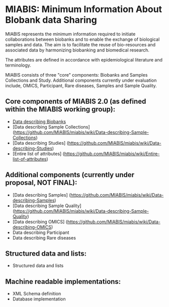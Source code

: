 # MIABIS: Minimum Information About BIobank data Sharing

MIABIS represents the minimum information required to initiate collaborations between biobanks and to enable the exchange of biological samples and data. The aim is to facilitate the reuse of bio-resources and associated data by harmonizing biobanking and biomedical research.

The attributes are defined in accordance with epidemiological literature and terminology.

MIABIS consists of three "core" components: Biobanks and Samples Collections and Study. Additional components currently under evaluation include, OMICS, Participant, Rare diseases, Samples and Sample Quality.

## Core components of MIABIS 2.0 (as defined within the MIABIS working group):

* [Data describing Biobanks](https://github.com/MIABIS/miabis/wiki/Data-describing-%22Biobank%22)
* [Data describing Sample Collections] (https://github.com/MIABIS/miabis/wiki/Data-describing-Sample-Collections)
* [Data describing Studies] (https://github.com/MIABIS/miabis/wiki/Data-describing-Studies)
* [Entire list of attributes] (https://github.com/MIABIS/miabis/wiki/Entire-list-of-attributes)

## Additional components (currently under proposal, NOT FINAL):

* [Data describing Samples] (https://github.com/MIABIS/miabis/wiki/Data-describing-Samples)
* [Data describing Sample Quality] (https://github.com/MIABIS/miabis/wiki/Data-describing-Sample-Quality)
* [Data describing OMICS] (https://github.com/MIABIS/miabis/wiki/Data-describing-OMICS)
* Data describing Participant
* Data describing Rare diseases

## Structured data and lists:

* Structured data and lists

## Machine readable implementations:

* XML Schema definition
* Database implementation